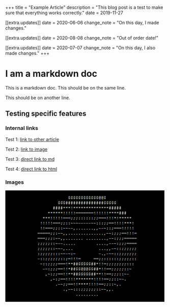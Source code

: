 +++
title = "Example Article"
description = "This blog post is a test to make sure that everything works correctly."
date = 2019-11-27

[[extra.updates]]
date = 2020-06-06
change_note = "On this day, I made changes."

[[extra.updates]]
date = 2020-08-08
change_note = "Out of order date!"

[[extra.updates]]
date = 2020-07-07
change_note = "On this day, I also made changes."
+++

# I am a markdown doc
This is a markdown doc.
This should be on the same line.

This should be on another line.

## Testing specific features

### Internal links
Test 1: [link to other article](/blog/test2)

Test 2: [link to image](spinning_doghnut.gif)

Test 3: [direct link to md](../test2/index.md)

Test 4: [direct link to html](../test2/index.html)

### Images
![image alt text](spinning_doghnut.gif)
